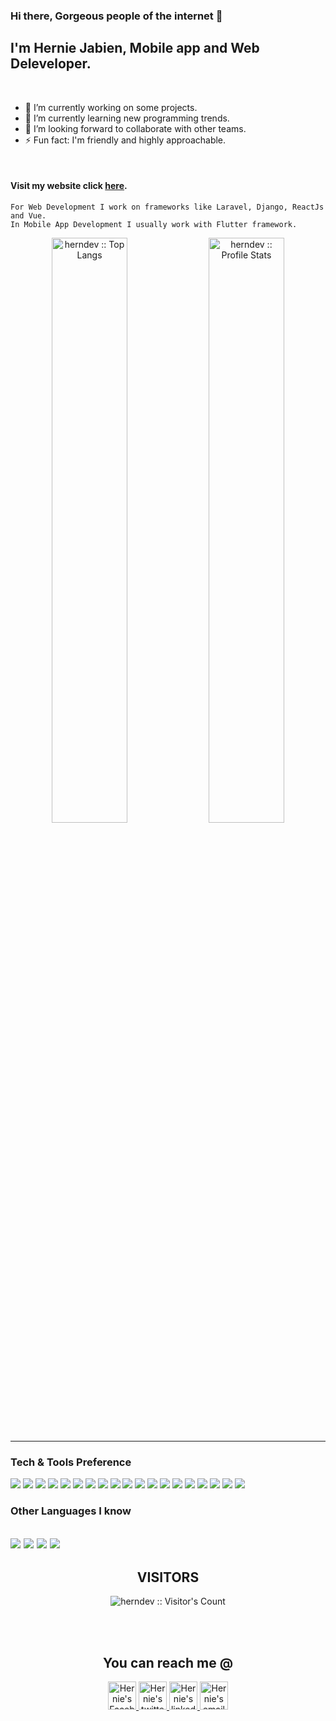 ### Hi there, Gorgeous people of the internet 👋
## I'm Hernie Jabien, Mobile app and Web Deleveloper.

<!--
**herndev/herndev** is a ✨ _special_ ✨ repository because its `README.md` (this file) appears on your GitHub profile.

Here are some ideas to get you started:
-->

<br />

- 🔭 I’m currently working on some projects.
- 🌱 I’m currently learning new programming trends.
- 👯 I’m looking forward to collaborate with other teams.
- ⚡ Fun fact: I'm friendly and highly approachable.

<br />

#### Visit my website click [here](https://herniedev.codes).
```
For Web Development I work on frameworks like Laravel, Django, ReactJs and Vue.
In Mobile App Development I usually work with Flutter framework.
```

<p align="center">
    <img width="49%" src="https://github-readme-stats.vercel.app/api/top-langs/?username=herndev&langs_count=10&theme=merko&layout=compact" alt="herndev :: Top Langs" />
    <img width="49%" src="https://github-readme-stats.vercel.app/api?username=herndev&show_icons=true&theme=merko" alt="herndev :: Profile Stats" /> 
</p>

---
### Tech & Tools Preference

<img src = "https://img.shields.io/badge/-HTML5-E34F26?style=flat&logo=html5&logoColor=white"> <img src = "https://img.shields.io/badge/-CSS3-1572B6?style=flat&logo=css3&logoColor=white">
<img src="https://img.shields.io/badge/-Bootstrap-563D7C?style=flat&logo=bootstrap&logoColor=white">
<img src="https://img.shields.io/badge/-JavaScript-eed718?style=flat&logo=javascript&logoColor=ffffff">
<img src="https://img.shields.io/badge/-Sass-cc6699?style=flat&logo=sass&logoColor=ffffff">
<img src="https://img.shields.io/badge/-React-000000?style=flat&logo=react&logoColor=00c8ff">
<img src="https://img.shields.io/badge/-MongoDB-4DB33D?style=flat&logo=mongodb&logoColor=FFFFFF">
<img src="https://img.shields.io/badge/-MySQL-F29111?style=flat&logo=mysql&logoColor=FFFFFF">
<img src="https://img.shields.io/badge/-Express.js-787878?style=flat">
<img src="https://img.shields.io/badge/-Node.js-3C873A?style=flat&logo=Node.js&logoColor=white">
<img src="https://img.shields.io/badge/-Firebase-FFA611?style=flat&logo=firebase&logoColor=FFFFFF">
<img src="http://img.shields.io/badge/-Google%20Cloud%20Platform-4285F4?style=flat&logo=google%20cloud&logoColor=white">
<img src="https://img.shields.io/badge/-Progressive Web Apps-5A0FC8?style=flat">
<img src="http://img.shields.io/badge/-Git-F1502F?style=flat&logo=git&logoColor=FFFFFF">
<img src="http://img.shields.io/badge/-Github-000000?style=flat&logo=github&logoColor=FFFFFF">
<img src="http://img.shields.io/badge/-VS%20Code-007ACC?style=flat&logo=visual%20studio%20code&logoColor=white">
<img src="http://img.shields.io/badge/-Heroku-430098?style=flat&logo=heroku&logoColor=white">
<img src="https://img.shields.io/badge/-Flutter-blue">
<img src="https://img.shields.io/badge/-FileZilla-red">


### Other Languages I know
<img src="http://img.shields.io/badge/-Java-F89820?style=flat&logo=java&logoColor=white"> <img src="https://img.shields.io/badge/-C%20&%20C++-659ad2?style=flat&logo=c%2B%2B&logoColor=ffffff"> <img src="https://img.shields.io/badge/-Python-black?style=flat&logo=python&logoColor=white"> <img src="https://img.shields.io/badge/-Dart-blue"> 
---

<h2 align="center">VISITORS</h2>
<p align="center"><img src="https://profile-counter.glitch.me/{herndev}/count.svg" alt="herndev :: Visitor's Count" /></p>
<br /><br />

<h2 align="center">You can reach me @</h2>

<p align="center">
  <a href="https://facebook.com/dota500">
    <img src="https://upload.wikimedia.org/wikipedia/commons/thumb/5/51/Facebook_f_logo_%282019%29.svg/1200px-Facebook_f_logo_%282019%29.svg.png" alt="Hernie's Facebook" height="45" width="45">
  </a>

  <a href="https://twitter.com/herndev">
    <img src="https://cdn4.iconfinder.com/data/icons/social-media-icons-the-circle-set/48/twitter_circle-512.png" alt="Hernie's twitter" height="45" width="45">
  </a>
   
  <a href="https://www.linkedin.com/in/hernie-jabien-6694aa155/">
    <img src="https://cdn4.iconfinder.com/data/icons/social-messaging-ui-color-shapes-2-free/128/social-linkedin-circle-512.png" alt="Hernie's linkedin" height="45" width="45">
  </a>
   
  <a href="mailto:herniejabien45@gmail.com">
    <img src="https://cdn2.iconfinder.com/data/icons/social-icons-circular-color/512/gmail-512.png" alt="Hernie's email" height="45" width="45">
  </a>
</p>
